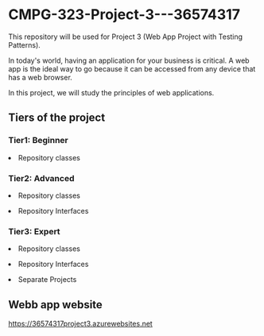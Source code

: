 # CMPG-323-Project-3---36574317
This repository will be used for Project 3 (Web App Project with Testing Patterns).
<p>In today's world, having an application for your business is critical. A web app is the ideal way to go because it can be accessed from any device that has a web browser.

In this project, we will study the principles of web applications.
<h2>Tiers of the project
  <h3>Tier1: Beginner </h3>
    <p><li>Repository classes
  <h3>Tier2: Advanced </h3>
    <p><li>Repository classes
    <p><li>Repository Interfaces
  <h3>Tier3: Expert </h3>
    <p><li>Repository classes 
    <p><li>Repository Interfaces
    <p><li>Separate Projects
 
 ## Webb app website
https://36574317project3.azurewebsites.net      
